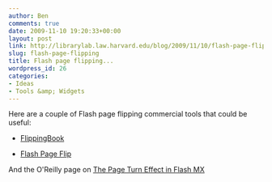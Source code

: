 ```yaml
---
author: Ben
comments: true
date: 2009-11-10 19:20:33+00:00
layout: post
link: http://librarylab.law.harvard.edu/blog/2009/11/10/flash-page-flipping/
slug: flash-page-flipping
title: Flash page flipping...
wordpress_id: 26
categories:
- Ideas
- Tools &amp; Widgets
---
```


Here are a couple of Flash page flipping commercial tools that could be useful:



	
  * [FlippingBook](http://page-flip.com/)

	
  * [Flash Page Flip](http://www.flashpageflip.com/)


And the O'Reilly page on [The Page Turn Effect in Flash MX](http://oreilly.com/javascript/archive/flashhacks.html)
